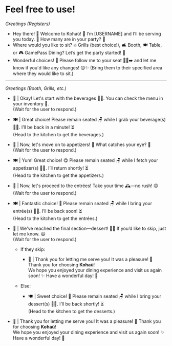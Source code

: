 # Feel free to use!
*Greetings (Registers)*
- Hey there! 👋 Welcome to Kohaù! 🌟 I’m [USERNAME] and I’ll be serving you today. 🥂 How many are in your party? 🎉
- Where would you like to sit? 🔥 Grills (best choice!), 🛋️ Booth, 🍽️ Table, or 🎮 GamePass Dining? Let’s get the party started! 🎉
- Wonderful choices! 🎉 Please follow me to your seat 🚶‍♂️➡️ and let me know if you'd like any changes! 😊✨
(Bring them to their specified area where they would like to sit.)
----
*Greetings (Booth, Grills, etc.)*
- 🎉 | Okay! Let's start with the beverages 🥤🍹. You can check the menu in your inventory 📜.  
  (Wait for the user to respond.)  

- 🍽️ | Great choice! Please remain seated 🪑 while I grab your beverage(s) 🚶‍♂️. I’ll be back in a minute! ⏳  
  (Head to the kitchen to get the beverages.)  

- 🍤 | Now, let's move on to appetizers! 🤩 What catches your eye? 👀  
  (Wait for the user to respond.)  

- 🍽️ | Yum! Great choice! 😋 Please remain seated 🪑 while I fetch your appetizer(s) 🚶‍♂️. I’ll return shortly! ⏳  
  (Head to the kitchen to get the appetizers.)  

- 🥩 | Now, let's proceed to the entrées! Take your time 🕰️—no rush! 😊  
  (Wait for the user to respond.)  

- 🍽️ | Fantastic choice! 🎉 Please remain seated 🪑 while I bring your entrée(s) 🚶‍♂️. I’ll be back soon! ⏳  
  (Head to the kitchen to get the entrées.)  

- 🍰 | We've reached the final section—dessert! 🍦🍫 If you’d like to skip, just let me know. 😃  
  (Wait for the user to respond.)  

  - If they skip:  
    - 🎊 | Thank you for letting me serve you! It was a pleasure! 💖 Thank you for choosing **Kohaù**!  
      We hope you enjoyed your dining experience and visit us again soon! ✨ Have a wonderful day! 🌸  

  - Else:  
    - 🍽️ | Sweet choice! 🍰 Please remain seated 🪑 while I bring your dessert(s) 🚶‍♂️. I’ll be back shortly! ⏳  
      (Head to the kitchen to get the desserts.)  

- 🎉 | Thank you for letting me serve you! It was a pleasure! 💖 Thank you for choosing **Kohaù**!  
  We hope you enjoyed your dining experience and visit us again soon! ✨ Have a wonderful day! 🌸  
